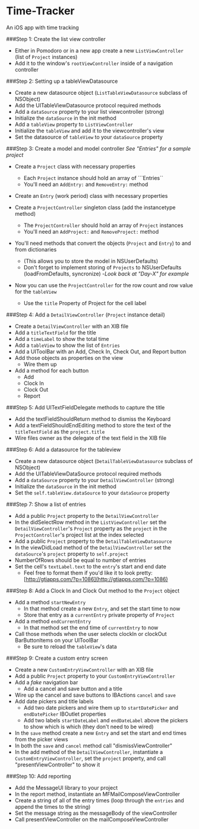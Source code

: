 Time-Tracker
============

An iOS app with time tracking

###Step 1: Create the list view controller
- Either in Pomodoro or in a new app create a new ```ListViewController``` (list of ```Project``` instances)
- Add it to the window's ```rootViewController``` inside of a navigation controller

###Step 2: Setting up a tableViewDatasource
- Create a new datasource object (```ListTableViewDatasource``` subclass of NSObject)
- Add the UITableViewDatasource protocol required methods
- Add a ```dataSource``` property to your list viewcontroller (strong)
- Initialize the ```dataSource``` in the init method
- Add a ```tableView``` property to ```ListViewController```
- Initialize the ```tableView``` and add it to the viewcontroller's view
- Set the datasource of ```tableView``` to your ```dataSource``` property

###Step 3: Create a model and model controller
*See "Entries" for a sample project*
- Create a ```Project``` class with necessary properties
  - Each ```Project``` instance should hold an array of ```Entries``
  - You'll need an ```AddEntry:``` and ```RemoveEntry:``` method
- Create an ```Entry``` (work period) class with necessary properties
- Create a ```ProjectController``` singleton class (add the instancetype method)
  - The ```ProjectController``` should hold an array of ```Project``` instances
  - You'll need an ```AddProject:``` and ```RemoveProject:``` method

- You'll need methods that convert the objects (```Project``` and ```Entry```) to and from dictionaries
    - (This allows you to store the model in NSUserDefaults)
    - Don't forget to implement storing of ```Projects``` to NSUserDefaults (loadFromDefaults, syncronize)
      -*Look back at "Day-X" for example*
- Now you can use the ```ProjectController``` for the row count and row value for the ```tableView```
  - Use the ```title``` Property of Project for the cell label

###Step 4: Add a ```DetailViewController``` (```Project``` instance detail)
- Create a ```DetailViewController``` with an XIB file
- Add a ```titleTextField``` for the title
- Add a ```timeLabel``` to show the total time
- Add a ```tableView``` to show the list of ```Entries```
- Add a UIToolBar with an Add, Check In, Check Out, and Report button
- Add those objects as properties on the view
  - Wire them up
- Add a method for each button
  - Add
  - Clock In
  - Clock Out
  - Report

###Step 5: Add UITextFieldDelegate methods to capture the title
- Add the textFieldShouldReturn method to dismiss the Keyboard
- Add a textFieldShouldEndEditing method to store the text of the ```titleTextField``` as the ```project.title```
- Wire files owner as the delegate of the text field in the XIB file

###Step 6: Add a datasource for the tableview
- Create a new datasource object (```DetailTableViewDatasource``` subclass of NSObject)
- Add the UITableViewDataSource protocol required methods
- Add a ```dataSource``` property to your ```DetailViewController``` (strong)
- Initialize the ```dataSource``` in the init method
- Set the ```self.tableView.dataSource``` to your ```dataSource``` property

###Step 7: Show a list of entries
- Add a public ```Project``` property to the ```DetailViewController```
- In the didSelectRow method in the ```ListViewController``` set the ```DetailViewController```'s ```Project``` property as the ```project``` in the ```ProjectController```'s project list at the index selected
- Add a public ```Project``` property to the ```DetailTableViewDatasource```
- In the viewDidLoad method of the ```DetailViewController``` set the ```dataSource```'s ```project``` property to ```self.project```
- NumberOfRows should be equal to number of entries
- Set the cell's ```textLabel.text``` to the ```entry```'s start and end date
  - Feel free to format them if you'd like it to look pretty: [http://gtiapps.com/?p=1086](http://gtiapps.com/?p=1086)

###Step 8: Add a Clock In and Clock Out method to the ```Project``` object
- Add a method ```startNewEntry```
  - In that method create a new ```Entry```, and set the start time to now
  - Store that entry as a ```currentEntry``` private property of ```Project```
- Add a method ```endCurrentEntry```
  - In that method set the end time of ```currentEntry``` to now
- Call those methods when the user selects clockIn or clockOut BarButtonItems on your UIToolBar
  - Be sure to reload the ```tableView```'s data

###Step 9: Create a custom entry screen
- Create a new ```CustomEntryViewController``` with an XIB file
- Add a public ```Project``` property to your ```CustomEntryViewController```
- Add a *fake* navigation bar 
  - Add a cancel and save button and a title
- Wire up the cancel and save buttons to IBActions ```cancel``` and ```save```
- Add date pickers and title labels
  - Add two date pickers and wire them up to ```startDatePicker``` and ```endDatePicker``` IBOutlet properties
  - Add two labels ```startDateLabel``` and ```endDateLabel``` above the pickers to show which is which (they don't need to be wired)
- In the ```save``` method create a new ```Entry``` and set the start and end times from the picker views
- In both the ```save``` and ```cancel``` method call "dismissViewController"
- In the add method of the ```DetailViewController```, instantiate a ```CustomEntryViewController```, set the ```project``` property, and call "presentViewController" to show it

###Step 10: Add reporting
- Add the MessageUI library to your project
- In the report method, instantiate an MFMailComposeViewController 
- Create a string of all of the entry times (loop through the ```entries``` and append the times to the string)
- Set the message string as the messageBody of the viewController
- Call presentViewController on the mailComposeViewController
